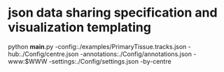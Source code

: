 json data sharing specification and visualization templating
============================================================


python __main__.py -config:./examples/PrimaryTissue.tracks.json -hub:./Config/centre.json -annotations:./Config/annotations.json -www:$WWW -settings:./Config/settings.json -by-centre
